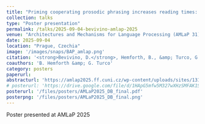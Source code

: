 ```yaml
---
title: "Priming cooperating prosodic phrasing increases reading times: An eye-tracking study"
collection: talks
type: "Poster presentation"
permalink: /talks/2025-09-04-bevivino-amlap-2025
venue: "Architectures and Mechanisms for Language Processing (AMLaP 31)"
date: 2025-09-04
location: "Prague, Czechia"
image: '/images/snaps/BAP_amlap.png'
citation: '<strong>Bevivino, D.</strong>, Hemforth, B., &amp; Turco, G. (2025). Priming cooperating prosodic phrasing increases reading times: An eye-tracking study. <em>Architectures and Mechanisms for Language Processing (AMLaP 31)</em>. Prague, Czechia.'
coauthors: 'B. Hemforth &amp; G. Turco'
category: posters
paperurl: 
abstracturl: 'https://amlap2025.ff.cuni.cz/wp-content/uploads/sites/131/2025/09/AMLAP_book_of_abstracts.pdf#page=327'
# posterurl: 'https://drive.google.com/file/d/1HApG5mfw5M327wXHzSMFAK1S-K8QMZVE/view?usp=sharing'
posterurl: '/files/posters/AMLaP2025_DB_final.pdf'
posterpng: '/files/posters/AMLaP2025_DB_final.png'
---
```


Poster presented at AMLaP 2025

<!-- [![amlap2022 poster]({{ site.url }}/files/posters/AMLaP2022_VirtualPoster_DB.png)]({{ site.url }}/files/posters/AMLaP2022_VirtualPoster_DB.pdf) -->

<!-- <a href="{{ site.url }}/files/posters/AMLaP2022_VirtualPoster_DB.pdf" target="_blank">
  <img src="{{ site.url }}/files/posters/AMLaP2022_VirtualPoster_DB.png" style="max-width:50%;">
</a> -->
